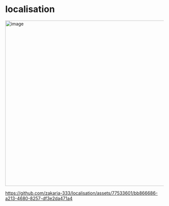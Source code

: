 # localisation
<img width="527" alt="image" src="https://github.com/zakaria-333/localisation/assets/77533601/0e097d64-6f30-4196-98c7-7d9650e5022b">


https://github.com/zakaria-333/localisation/assets/77533601/bb866686-a213-4680-8257-df3e2da471a4






